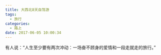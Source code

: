 ```yaml
---
title: 大西北8天自驾游
tags:
  - 旅行
categories:
  - 路上
date: 2017-06-05 10:00:34
---
```


有人说：“人生至少要有两次冲动：一场奋不顾身的爱情和一段走就走的旅行。” 